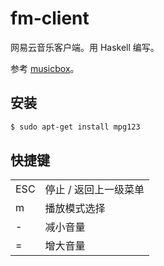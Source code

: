# fm-client

网易云音乐客户端。用 Haskell 编写。

参考 [musicbox](https://github.com/darknessomi/musicbox)。

## 安装

```bash
$ sudo apt-get install mpg123
```

## 快捷键

<table>
	<tr> <td>ESC</td> <td>停止 / 返回上一级菜单</td> </tr>
	<tr> <td>m</td> <td>播放模式选择</td> </tr>
	<tr> <td>-</td> <td>减小音量</td> </tr>
	<tr> <td>=</td> <td>增大音量</td> </tr>
</table>
